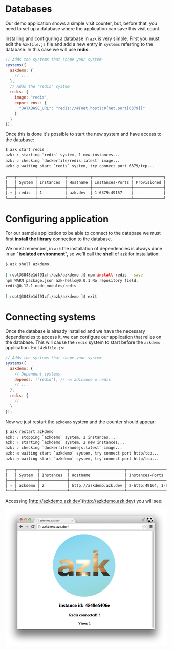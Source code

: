 # Databases

Our demo application shows a simple visit counter, but, before that, you need to set up a database where the application can save this visit count.

Installing and configuring a database in `azk` is very simple. First you must edit the `Azkfile.js` file and add a new entry in `systems` referring to the database. In this case we will use __redis__:

```js
// Adds the systems that shape your system
systems({
  azkdemo: {
    // ...
  },
  // Adds the "redis" system
  redis: {
    image: "redis",
    export_envs: {
      "DATABASE_URL": "redis://#{net.host}:#{net.port[6379]}"
    }
  }
});
```

Once this is done it's possible to start the new system and have access to the database:

```bash
$ azk start redis
azk: ↑ starting `redis` system, 1 new instances...
azk: ✓ checking `dockerfile/redis:latest` image...
azk: ◴ waiting start `redis` system, try connect port 6379/tcp...

┌───┬────────┬────────────┬──────────┬─────────────────┬─────────────┐
│   │ System │ Instances  │ Hostname │ Instances-Ports │ Provisioned │
├───┼────────┼────────────┼──────────┼─────────────────┼─────────────┤
│ ↑ │ redis  │ 1          │ azk.dev  │ 1-6379:49157    │ -           │
└───┴────────┴────────────┴──────────┴─────────────────┴─────────────┘
```

# Configuring application

For our sample application to be able to connect to the database we must first **install the library** connection to the database.

We must remember, in `azk` the installation of dependencies is always done in an "**isolated environment**", so we'll call the **shell** of `azk` for installation:

```bash
$ azk shell azkdemo

[ root@3848e1df91cf:/azk/azkdemo ]$ npm install redis --save
npm WARN package.json azk-hello@0.0.1 No repository field.
redis@0.12.1 node_modules/redis

[ root@3848e1df91cf:/azk/azkdemo ]$ exit
```

# Connecting systems

Once the database is already installed and we have the necessary dependencies to access it, we can configure our application that relies on the database. This will cause the `redis` system to start before the `azkdemo` application. Edit `Azkfile.js`:

```js
// Adds the systems that shape your system
systems({
  azkdemo: {
    // Dependent systems
    depends: ["redis"], // <= adicione o redis
    // ...
  },
  redis: {
    // ...
  }
});
```

Now we just restart the `azkdemo` system and the counter should appear:

```bash
$ azk restart azkdemo
azk: ↓ stopping `azkdemo` system, 2 instances...
azk: ↑ starting `azkdemo` system, 2 new instances...
azk: ✓ checking `dockerfile/nodejs:latest` image...
azk: ◴ waiting start `azkdemo` system, try connect port http/tcp...
azk: ◴ waiting start `azkdemo` system, try connect port http/tcp...

┌───┬─────────┬────────────┬────────────────────────┬────────────────────────────┬───────────────┐
│   │ System  │ Instances  │ Hostname               │ Instances-Ports            │ Provisioned   │
├───┼─────────┼────────────┼────────────────────────┼────────────────────────────┼───────────────┤
│ ↑ │ azkdemo │ 2          │ http://azkdemo.azk.dev │ 2-http:49164, 1-http:49163 │ 6 minutes ago │
└───┴─────────┴────────────┴────────────────────────┴────────────────────────────┴───────────────┘
```

Accessing [http://azkdemo.azk.dev](http://azkdemo.azk.dev) you will see:

![Figure 1-1](../resources/images/start_2.png)
